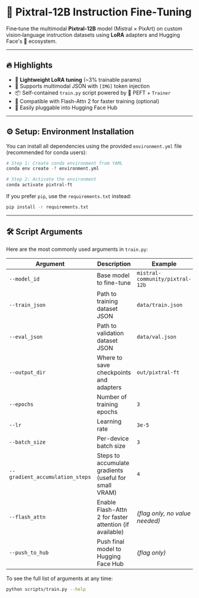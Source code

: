 # 🚀 Pixtral‑12B Instruction Fine‑Tuning

Fine‑tune the multimodal **Pixtral‑12B** model (Mistral × PixArt) on custom vision‑language instruction datasets using **LoRA** adapters and Hugging Face's 🤗 ecosystem.

---

## 🔥 Highlights
- 🧠 **Lightweight LoRA tuning** (~3% trainable params)
- 🎯 Supports multimodal JSON with `[IMG]` token injection
- 📦 Self-contained `train.py` script powered by 🤗 PEFT + `Trainer`
- 🚀 Compatible with Flash-Attn 2 for faster training (optional)
- 🧩 Easily pluggable into Hugging Face Hub

---

## ⚙️ Setup: Environment Installation

You can install all dependencies using the provided `environment.yml` file (recommended for conda users):

```bash
# Step 1: Create conda environment from YAML
conda env create -f environment.yml

# Step 2: Activate the environment
conda activate pixtral-ft
```

If you prefer `pip`, use the `requirements.txt` instead:

```bash
pip install -r requirements.txt
```

---

## 🛠️ Script Arguments

Here are the most commonly used arguments in `train.py`:

| Argument                    | Description                                                              | Example                                      |
|-----------------------------|---------------------------------------------------------------------------|----------------------------------------------|
| `--model_id`                | Base model to fine-tune                                                   | `mistral-community/pixtral-12b`              |
| `--train_json`              | Path to training dataset JSON                                             | `data/train.json`                            |
| `--eval_json`               | Path to validation dataset JSON                                           | `data/val.json`                              |
| `--output_dir`              | Where to save checkpoints and adapters                                    | `out/pixtral-ft`                             |
| `--epochs`                  | Number of training epochs                                                 | `3`                                          |
| `--lr`                      | Learning rate                                                             | `3e-5`                                       |
| `--batch_size`              | Per-device batch size                                                     | `3`                                          |
| `--gradient_accumulation_steps` | Steps to accumulate gradients (useful for small VRAM)             | `4`                                          |
| `--flash_attn`              | Enable Flash-Attn 2 for faster attention (if available)                   | *(flag only, no value needed)*               |
| `--push_to_hub`             | Push final model to Hugging Face Hub                                     | *(flag only)*                                |

To see the full list of arguments at any time:

```bash
python scripts/train.py --help
```
